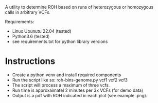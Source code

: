 A utility to determine ROH based on runs of heterozygous or homozygous calls in arbitrary VCFs.

Requirements:
- Linux Ubunutu 22.04 (tested)
- Python3.6 (tested)
- see requirements.txt for python library versions


# Instructions
- Create a python venv and install required components
- Run the script like so:
  roh-bins-genome.py vcf1 vcf2 vcf3
- The script will process a maximum of three vcfs.
- Run time is approxaimatel 2 minutes per 3x VCFs (for demo data)
- Output is a pdf with ROH indicated in each plot (see example .png).
